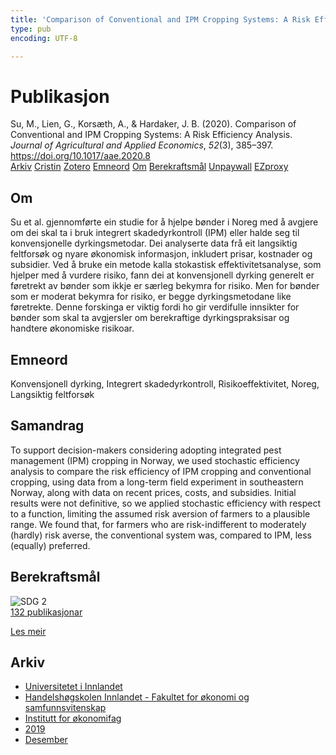 ```yaml
---
title: 'Comparison of Conventional and IPM Cropping Systems: A Risk Efficiency Analysis'
type: pub
encoding: UTF-8

---
```

<h1>Publikasjon</h1>
<article id="csl-bib-container-NKXWQWKG" class="csl-bib-container">
  <div class="csl-bib-body"> <div class="csl-entry">Su, M., Lien, G., Korsæth, A., &#38; Hardaker, J. B. (2020). Comparison of Conventional and IPM Cropping Systems: A Risk Efficiency Analysis. <i>Journal of Agricultural and Applied Economics</i>, <i>52</i>(3), 385–397. <a href="https://doi.org/10.1017/aae.2020.8">https://doi.org/10.1017/aae.2020.8</a></div> </div>
  <div class="csl-bib-buttons">
    <a href="#taxonomy-article-NKXWQWKG" alt="archive" class="csl-bib-button">Arkiv</a>
    <a href="https://app.cristin.no/results/show.jsf?id=1761755" alt="Cristin" class="csl-bib-button">Cristin</a>
    <a href="http://zotero.org/groups/5881554/items/NKXWQWKG" alt="Zotero" class="csl-bib-button">Zotero</a>
    <a href="#keywords-article-NKXWQWKG" alt="keywords" class="csl-bib-button">Emneord</a>
    <a href="#about-article-NKXWQWKG" alt="about_pub" class="csl-bib-button">Om</a>
    <a href="#sdg-article-NKXWQWKG" alt="sdg" class="csl-bib-button">Berekraftsmål</a>
    <a href="https://www.cambridge.org/core/services/aop-cambridge-core/content/view/2819650DB7626AF2564359F6F288FFA4/S1074070820000085a.pdf/div-class-title-comparison-of-conventional-and-ipm-cropping-systems-a-risk-efficiency-analysis-div.pdf" alt="Unpaywall" class="csl-bib-button">Unpaywall</a>
    <a href="https://www.cambridge.org/core/services/aop-cambridge-core/content/view/2819650DB7626AF2564359F6F288FFA4/S1074070820000085a.pdf/div-class-title-comparison-of-conventional-and-ipm-cropping-systems-a-risk-efficiency-analysis-div.pdf" alt="EZproxy" class="csl-bib-button">EZproxy</a>
  </div>
  <div id="csl-bib-meta-container-NKXWQWKG"></div>
</article>
<div id="csl-bib-meta-NKXWQWKG" class="csl-bib-meta">
  <article id="about-article-NKXWQWKG" class="about_pub-article">
    <h1>Om</h1>
    Su et al. gjennomførte ein studie for å hjelpe bønder i Noreg med å avgjere om dei skal ta i bruk integrert skadedyrkontroll (IPM) eller halde seg til konvensjonelle dyrkingsmetodar. Dei analyserte data frå eit langsiktig feltforsøk og nyare økonomisk informasjon, inkludert prisar, kostnader og subsidier. Ved å bruke ein metode kalla stokastisk effektivitetsanalyse, som hjelper med å vurdere risiko, fann dei at konvensjonell dyrking generelt er føretrekt av bønder som ikkje er særleg bekymra for risiko. Men for bønder som er moderat bekymra for risiko, er begge dyrkingsmetodane like føretrekte. Denne forskinga er viktig fordi ho gir verdifulle innsikter for bønder som skal ta avgjersler om berekraftige dyrkingspraksisar og handtere økonomiske risikoar.
  </article>
  <article id="keywords-article-NKXWQWKG" class="keywords-article">
    <h1>Emneord</h1>
    Konvensjonell dyrking, Integrert skadedyrkontroll, Risikoeffektivitet, Noreg, Langsiktig feltforsøk
  </article>
  <article id="abstract-article-NKXWQWKG" class="abstract-article">
    <h1>Samandrag</h1>
    To support decision-makers considering adopting integrated pest management (IPM) cropping in 
Norway, we used stochastic efficiency analysis to compare the risk efficiency of IPM cropping and conventional cropping, using data from a long-term field experiment in southeastern Norway, along with data 
on recent prices, costs, and subsidies. Initial results were not definitive, so we applied stochastic efficiency 
with respect to a function, limiting the assumed risk aversion of farmers to a plausible range. We found 
that, for farmers who are risk-indifferent to moderately (hardly) risk averse, the conventional system was, 
compared to IPM, less (equally) preferred.
  </article>
  <article id="sdg-article-NKXWQWKG" class="sdg-article">
    <h1>Berekraftsmål</h1>
    <div class="sdg-container"><div id="sdg2" class="sdg">
        <img src="{{< params subfolder >}}images/sdg/sdg02_nn.png" class="image" alt="SDG 2">
        <div class="sdg-overlay">
          <a href="{{< params subfolder >}}nn/archive/?sdg=2#archive" class="sdg-publication-count"><span>132</span> publikasjonar</a>
          <p><a href="https://fn.no/om-fn/fns-baerekraftsmaal/utrydde-sult?lang=nno-NO" class="sdg-read-more">Les meir</a></p>
        </div>
      </div></div>
  </article>
  <article id="taxonomy-article-NKXWQWKG" class="taxonomy-article">
    <h1>Arkiv</h1>
    <ul>
      <li><a href="{{< params subfolder >}}nn/archive/?key=3DCRN523">Universitetet i Innlandet</a></li>
      <li><a href="{{< params subfolder >}}nn/archive/?key=DU8Q9LN9">Handelshøgskolen Innlandet - Fakultet for økonomi og samfunnsvitenskap</a></li>
      <li><a href="{{< params subfolder >}}nn/archive/?key=3IQA89I8">Institutt for økonomifag</a></li>
      <li><a href="{{< params subfolder >}}nn/archive/?key=9V5B7Z44">2019</a></li>
      <li><a href="{{< params subfolder >}}nn/archive/?key=9E2KAP95">Desember</a></li>
    </ul>
  </article>
</div>
